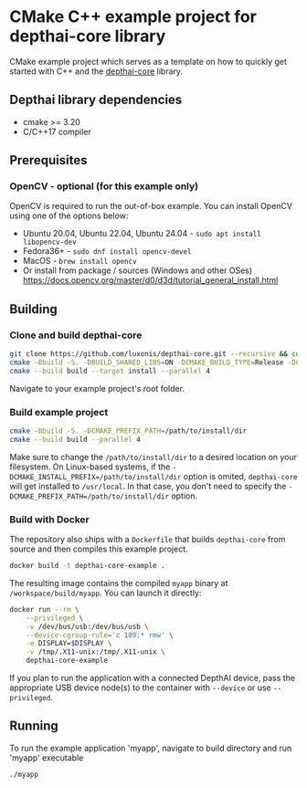 # CMake C++ example project for depthai-core library

CMake example project which serves as a template on how to quickly get started with C++ and the [depthai-core](https://github.com/luxonis/depthai-core/) library.

## Depthai library dependencies
- cmake >= 3.20
- C/C++17 compiler

## Prerequisites 

### OpenCV - optional (for this example only) 
OpenCV is required to run the out-of-box example. You can install OpenCV using one of the options below:

- Ubuntu 20.04, Ubuntu 22.04, Ubuntu 24.04 - `sudo apt install libopencv-dev`
- Fedora36+ - `sudo dnf install opencv-devel`
- MacOS - `brew install opencv`
- Or install from package / sources (Windows and other OSes)
https://docs.opencv.org/master/d0/d3d/tutorial_general_install.html


## Building

### Clone and build depthai-core
```bash
git clone https://github.com/luxonis/depthai-core.git --recursive && cd depthai-core
cmake -Bbuild -S. -DBUILD_SHARED_LIBS=ON -DCMAKE_BUILD_TYPE=Release -DCMAKE_INSTALL_PREFIX=/path/to/install/dir
cmake --build build --target install --parallel 4
```

Navigate to your example project's root folder.

### Build example project
```bash
cmake -Bbuild -S. -DCMAKE_PREFIX_PATH=/path/to/install/dir
cmake --build build --parallel 4
```

Make sure to change the `/path/to/install/dir` to a desired location on your filesystem.
On Linux-based systems, if the `-DCMAKE_INSTALL_PREFIX=/path/to/install/dir` option is omited, `depthai-core` will get installed to `/usr/local`.
In that case, you don't need to specify the `-DCMAKE_PREFIX_PATH=/path/to/install/dir` option.

### Build with Docker

The repository also ships with a `Dockerfile` that builds `depthai-core` from source and then compiles this example project.

```bash
docker build -t depthai-core-example .
```

The resulting image contains the compiled `myapp` binary at `/workspace/build/myapp`. You can launch it directly:

```bash
docker run --rm \
    --privileged \
    -v /dev/bus/usb:/dev/bus/usb \
    --device-cgroup-rule='c 189:* rmw' \
    -e DISPLAY=$DISPLAY \
    -v /tmp/.X11-unix:/tmp/.X11-unix \
    depthai-core-example
```

If you plan to run the application with a connected DepthAI device, pass the appropriate USB device node(s) to the container with `--device` or use `--privileged`.

## Running

To run the example application 'myapp', navigate to build directory and run 'myapp' executable
```
./myapp
```
